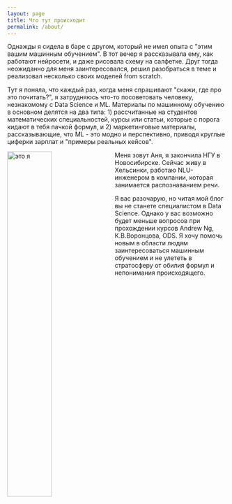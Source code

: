 ```yaml
---
layout: page
title: Что тут происходит
permalink: /about/
---
```


Однажды я сидела в баре с другом, который не имел опыта с "этим вашим машинным обучением". В тот вечер я рассказывала ему, как работают нейросети, и даже рисовала схему на салфетке. Друг тогда неожиданно для меня заинтересовался, решил разобраться в теме и реализовал несколько своих моделей from scratch.

Тут я поняла, что каждый раз, когда меня спрашивают "скажи, где про это почитать?", я затрудняюсь что-то посоветовать человеку, незнакомому с Data Science и ML. Материалы по машинному обучению в основном делятся на два типа: 1) рассчитанные на студентов математических специальностей, курсы или статьи, которые с порога кидают в тебя пачкой формул, и 2) маркетинговые материалы, рассказывающие, что ML - это модно и перспективно, приводя круглые циферки зарплат и "примеры реальных кейсов".

<img src="{{site.baseurl}}/images/me.jpg" width="45%" align="left" title="это я" style="margin-right:20px;">

Меня зовут Аня, я закончила НГУ в Новосибирске. Cейчас живу в Хельсинки, работаю NLU-инженером в компании, которая занимается распознаванием речи.

Я вас разочарую, но читая мой блог вы не станете специалистом в Data Science. Однако у вас возможно будет меньше вопросов при прохождении курсов Andrew Ng, К.В.Воронцова, ODS. Я хочу помочь новым в области людям заинтересоваться машинным обучением и не улететь в стратосферу от обилия формул и непонимания происходящего.
